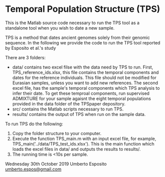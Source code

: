 # Temporal Population Structure (TPS)
This is the Matlab source code necessary to run the TPS tool as a standalone tool when you wish to date a new sample.

TPS is a method that dates ancient genomes solely from their genomic sequence.
In the following we provide the code to run the TPS tool reported by Esposito et al.'s study

There are 3 folders:
-  data/ contains two  excel filse with the data need by TPS to run. First, TPS_reference_ids.xlsx, this file contains the temporal components and dates for the  reference individuals. This file should not be modified for Eurasian samples, unless you want to add new references. The second excel file, has the sample's temporal components which TPS analysis to infer their date. To get these temproal components, run supervised ADMIXTURE for your sample agaisnt the eight temporal populations provided in the data folder of the TPSpaper depository.
-  src/ contains the Matlab scripts necessary to run TPS.
-  results/ contains the output of TPS when run on the sample data.

To run TPS do the following:
   1. Copy the folder structure to your computer.
   2. Execute the function TPS_main.m with an input excel file, for example, TPS_main('../data/TPS_test_ids.xlsx'). This is the main function which loads the excel files in data/ and outputs the results to results/.
   3. The running time is <10s per sample.

Wednesday 30th October 2019
Umberto Esposito
umberto.espos@gmail.com
